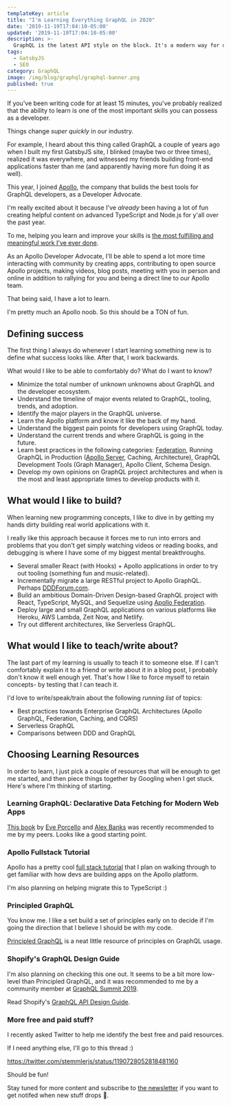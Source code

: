 ```yaml
---
templateKey: article
title: "I'm Learning Everything GraphQL in 2020"
date: '2019-11-19T17:04:10-05:00'
updated: '2019-11-19T17:04:10-05:00'
description: >-
  GraphQL is the latest API style on the block. It's a modern way for us to pull data out of your system (queries) and make changes to your system (mutations). I'm finally committing to learning everything GraphQL in 2020. In this article, I'll break down my personal learning roadmap.
tags:
  - GatsbyJS
  - SEO
category: GraphQL
image: /img/blog/graphql/graphql-banner.png
published: true
---
```


If you've been writing code for at least 15 minutes, you've probably realized that the  ability to learn is one of the most important skills you can possess as a developer. 

Things change _super quickly_ in our industry. 

For example, I heard about this thing called GraphQL a couple of years ago when I built my first GatsbyJS site, I blinked (maybe two or three times), realized it was everywhere, and witnessed my friends building front-end applications faster than me (and apparently having more fun doing it as well).

This year, I joined [Apollo](https://www.apollographql.com/), the company that builds the best tools for GraphQL developers, as a Developer Advocate. 

I'm really excited about it because I've _already_ been having a lot of fun creating helpful content on advanced TypeScript and Node.js for y'all over the past year. 

To me, helping you learn and improve your skills is <u>the most fulfilling and meaningful  work I've ever done</u>.

As an Apollo Developer Advocate, I'll be able to spend a lot more time interacting with community by creating apps, contributing to open source Apollo projects, making videos, blog posts, meeting with you in person and online in addition to rallying for you and being a direct line to our Apollo team.

That being said, I have a lot to learn. 

I'm pretty much an Apollo noob. So this should be a TON of fun.

## Defining success

The first thing I always do whenever I start learning something new is to define what success looks like. After that, I work backwards.

What would I like to be able to comfortably do? What do I want to know?

- Minimize the total number of unknown unknowns about GraphQL and the developer ecosystem.
- Understand the timeline of major events related to GraphQL, tooling, trends, and adoption.
- Identify the major players in the GraphQL universe.
- Learn the Apollo platform and know it like the back of my hand.
- Understand the biggest pain points for developers using GraphQL today.
- Understand the current trends and where GraphQL is going in the future.
- Learn best practices in the following categories: [Federation](https://www.apollographql.com/docs/apollo-server/federation/introduction/), Running GraphQL in Production ([Apollo Server](https://www.apollographql.com/docs/apollo-server/), Caching, Architecture), GraphQL Development Tools (Graph Manager), Apollo Client, Schema Design.
- Develop my own opinions on GraphQL project architectures and when is the most and least appropriate times to develop products with it.

## What would I like to build?

When learning new programming concepts, I like to dive in by getting my hands dirty building real world applications with it. 

I really like this approach because it forces me to run into errors and problems that you don't get simply watching videos or reading books, and debugging is where I have some of my biggest mental breakthroughs.

- Several smaller React (with Hooks) + Apollo applications in order to try out tooling (something fun and music-related).
- Incrementally migrate a large RESTful project to Apollo GraphQL. Perhaps [DDDForum.com](https://github.com/stemmlerjs/ddd-forum).
- Build an ambitious Domain-Driven Design-based GraphQL project with React, TypeScript, MySQL, and Sequelize using [Apollo Federation](https://www.apollographql.com/docs/apollo-server/federation/introduction/).
- Deploy large and small GraphQL applications on various platforms like Heroku, AWS Lambda, Zeit Now, and Netlify.
- Try out different architectures, like Serverless GraphQL.

## What would I like to teach/write about?

The last part of my learning is usually to teach it to someone else. If I can't comfortably explain it to a friend or write about it in a blog post, I probably don't know it well enough yet. That's how I like to force myself to retain concepts- by testing that I can teach it.

I'd love to write/speak/train about the following _running list_ of topics:

- Best practices towards Enterprise GraphQL Architectures (Apollo GraphQL, Federation, Caching, and CQRS)
- Serverless GraphQL
- Comparisons between DDD and GraphQL

## Choosing Learning Resources

In order to learn, I just pick a couple of resources that will be enough to get me started, and then piece things together by Googling when I get stuck. Here's where I'm thinking of starting.

### Learning GraphQL: Declarative Data Fetching for Modern Web Apps

[This book](https://www.amazon.com/Learning-GraphQL-Declarative-Fetching-Modern/dp/1492030716) by [Eve Porcello](https://twitter.com/eveporcello) and [Alex Banks](https://twitter.com/moontahoe) was recently recommended to me by my peers. Looks like a good starting point.

### Apollo Fullstack Tutorial

Apollo has a pretty cool [full stack tutorial](https://www.apollographql.com/docs/tutorial/introduction) that I plan on walking through to get familiar with how devs are building apps on the Apollo platform.

<p class="special-quote">I'm also planning on helping migrate this to TypeScript :)</p>

### Principled GraphQL

You know me. I like a set build a set of principles early on to decide if I'm going the direction that I believe I should be with my code.

[Principled GraphQL](https://principledgraphql.com/) is a neat little resource of principles on GraphQL usage.

### Shopify's GraphQL Design Guide

I'm also planning on checking this one out. It seems to be a bit more low-level than Principled GraphQL, and it was recommended to me by a community member at [GraphQL Summit 2019](https://blog.apollographql.com/what-i-learned-at-graphql-summit-f61d6fc6680a).

Read Shopify's [GraphQL API Design Guide](https://github.com/Shopify/graphql-design-tutorial/blob/master/TUTORIAL.md).

### More free and paid stuff?

I recently asked Twitter to help me identify the best free and paid resources.

If I need anything else, I'll go to this thread :) 

https://twitter.com/stemmlerjs/status/1190728052818481160

Should be fun!

Stay tuned for more content and subscribe to [the newsletter](/newsletter) if you want to get notifed when new stuff drops 🎤.


